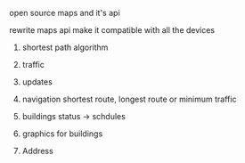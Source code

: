 open source maps and it's api

rewrite maps api
make it compatible with all the devices

1. shortest path algorithm
2. traffic
3. updates

4. navigation shortest route, longest route or minimum traffic
5. buildings status -> schdules

6. graphics for buildings
7. Address
